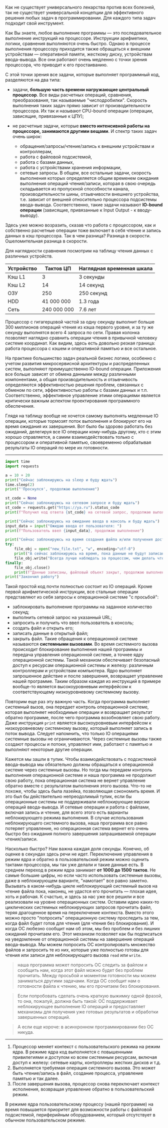 Как не существует универсального лекарства против всех болезней, так не существует универсальной концепции для эффективного решения любых задач в программировании. Для каждого типа задач подходит свой инструмент.

Как Вы знаете, любое выполнение программы — это последовательное выполнение инструкций на процессоре. Инструкции арифметики, логики, сравнения выполняются очень быстро. Однако в процессе выполнения процессору приходится также  обращаться к внешним устройствам — оперативной памяти, жесткому диску, устройствам ввода-вывода. Все они работают очень медленно с точки зрения процессора, что приводит к его простаиванию.

С этой точки зрения все задачи, которые выполняет программный код, разделяются на два типа:

- задачи, **большую часть времени нагружающие центральный процессор**.
Все виды расчетных операций, сравнения, преобразования, так называемые "числодробилки". Скорость выполнения таких задач прямо зависит от производительности процессора. Их так и называют CPU-bound операции (операции, зависящие, привязанные к ЦПУ);

- не расчетные задачи, которые **вместо интенсивной работы на процессоре, занимаются другими вещами**.
И спектр таких задач очень широк:
  - обращения/запросы/чтение/запись к внешним устройствам и контроллерам,
  - работа с файловой подсистемой,
  - работа с базами данных,
  - работа с устройствами хранения информации,
  - сетевые запросы.
  В общем, все остальные задачи, скорость выполнения которых определяется общим временем ожидания выполнения операций чтения/записи, которая в свою очередь складывается из пропускной способности канала, производительности шины, отзывчивости внешнего устройства, т.е. зависит от внешней относительно процессора подсистемы ввода-вывода. Соответственно, такие задачи называют **IO-bound операции** (зависящие, привязанные к Input Output - к вводу-выводу).

Здесь уже можно возразить, сказав что работа с процессором, как и собственно расчетные операции тоже включает в себя чтение и запись данных в кэш процессора. Так в чем разница? Разница в скорости. Ошеломительная разница в скорости.

Для  наглядности сравнения посмотрим на таблицу чтения данных с различных устройств.

| Устройство | Тактов ЦП   | Наглядная временная шкала |
| ---------- | ----------- | ------------------------- |
| Кэш L1     | 3           | 3 секунды                 |
| Кэш L2     | 14          | 14 секунд                 |
| ОЗУ        | 250         | 250 секунд                |
| HDD        | 41 000 000  | 1.3 года                  |
| Сеть       | 240 000 000 | 7.6 лет                   |

Процессор с гигагерцовой частой за одну секунду выполнит больше 300 миллионов операций чтения из кэша первого уровня, и за ту же секунду выполнятся всего 4 запроса по сети. Правая колонка позволяет наглядно сравнить операции чтения в привычной человеку системе координат. Как видим, здесь есть довольно резкая граница: работа процессора с кэшем и оперативной памятью и все остальное.

На практике большинство задач реальной бизнес логики, особенно с учетом развития микросервисной архитектуры и распределенных систем, выполняют преимущественно IO-bound операции. Приложения все больше зависят от обмена данными между различными компонентами, а общая производительность и отзывчивость определяются эффективностью решения проблем, связанных с обменом по сети, эффективностью работы с базами данных и т.п. Соответственно, эффективное управление этими операциями является критически важным аспектом проектирования программного обеспечения.

Глядя на таблицу вообще не хочется самому выполнять медленные IO операции, которые тормозят поток выполнения и блокируют его на время ожидания их завершения. Вот было бы здорово работать без ожиданий, делегируя все IO операции кому-нибудь другому, кто с этим хорошо справляется, а самим взаимодействовать только с процессором и оперативной памятью, своевременно обрабатывая результаты IO операций по мере их готовности.

---

```Python
import time
import requests

a = 10 + 20
print("Сейчас заблокируюсь на sleep и буду ждать")
time.sleep(2)
print("'Проснулся', продолжаю выполнение")

st_code = None
print("Сейчас заблокируюсь на сетевом запросе и буду ждать")
st_code = requests.get("https://ya.ru").status_code
print(f"Получил код ответа {st_code} на сетевой запрос, продолжаю выполнение")

print("Сейчас заблокируюсь на ожидание ввода в консоль и буду ждать")
input_data = input("Ожидаю ввода от пользователя: ")
print(f"Пользователь ввел {input_data}, продолжаю выполнение")

print("Сейчас заблокируюсь на время создания файла и/или получения доступа к нему")
try:
    file_obj = open("new_file.txt", "w", encoding="utf-8")
    print("А сейчас заблокируюсь на время, пока данные не будут записаны в файл")
    file_obj.write("Всегда лучше наблюдать за процессом, чем делать что-то самому")
finally:
    file_obj.close()
    print(f"Данные записаны, файловый объект закрыт, продолжаю выполнение")
print("Закончил работу")
```

Такой простой код почти полностью состоит из IO операций. Кроме первой арифметической инструкции, все стальные операции представляют из себя запросы к операционной системе "с просьбой":

- заблокировать выполнение программы на заданное количество секунд;
- выполнить сетевой запрос на указанный URL;
- запросить и получить что ввел пользователь в консоль;
- создать файл и открыть его;
- записать данные в открытый файл;
- закрыть файл.
Такие обращения к операционной системе называются **системными вызовами**. Во время системного вызова происходит блокирование выполнения нашей программы и передача управления операционной системе, а точнее ядру операционной системы. Такой механизм обеспечивает безопасный доступ к ресурсам операционной системы и железу: различным контроллерам и устройствам компьютера. Ядро выполняет запрошенное действие и после завершения, возвращает управление нашей программе. Таким образом каждая из инструкций в примере вообще-то является высокоуровневым интерфейсом к соответствующему низкоуровневому системному вызову.

Повторим еще раз эту важную часть. Когда программа выполняет системный вызов, она передает контроль операционной системе, которая выполняет необходимые операции и возвращает результат обратно программе, после чего программа возобновляет свою работу. Даже инструкция `print` является высокоуровневым интерфейсом к низкоуровневому системному вызову, который выполняет запись в поток вывода. Следует напомнить, что только IO операциями системные вызовы не ограничиваются. Через системные вызовы также создают процессы и потоки, управляют ими, работают с памятью и выполняют некоторые другие операции.

Кажется мы зашли в тупик. Чтобы взаимодействовать с подсистемой ввода-вывода мы обязательно должны обращаться к операционной системе через системные вызовы. Но тогда мы передаем контроль выполнения операционной системе и наша программа не продолжит свою работу, пока операционная система не вернет управление обратно вместе с результатом выполнения этого вызова. Что-то не похоже, чтобы здесь была лазейка, позволяющая сэкономить время. И это был бы действительно непреодолимый тупик, если бы операционные системы не поддерживали неблокирующие версии операций ввода-вывода. И сетевые операции и работа с файлами, включая запись и чтение, для всего этого есть варианты неблокирующего режима выполнения. В случае использования неблокирующего системного вызова, наша программа все равно потеряет управление, но операционная система вернет его очень быстро без ожидания полного завершения запрашиваемой операции чтения/записи.

Насколько быстро? Нам важна каждая доля секунды. Конечно, об оценке в секундах здесь речи не идет. Переключение управления в режим ядра и обратно в пользовательский режим можно оценить тактами процессора, мы так уже делали и такие данные есть. В среднем переход в режим ядра занимает **от 1000 до 1500 тактов**. Не самые большие цифры, но если часто использовать системные вызовы, даже в неблокирующем варианте, "намотает" все равно заметно. Вызывать в каком-нибудь цикле неблокирующий системный вызов на чтение файла пока, наконец, не удастся его прочитать — плохая идея, хоть и рабочая. К счастью, и здесь за нас уже все решили и все реализовали на уровне операционных систем. Оставим идею каких-то циклических системных неблокирующих запросов прочитать файл, теряя драгоценное время на переключение контекста. Вместо этого можно просто "попросить" операционную систему проследить за тем, когда файл будет готов для чтения (для чтения без блокирования). И когда ОС любезно сообщит нам об этом, мы без проблем и без лишних ожиданий прочитаем его. Этот механизм позволяет как бы подписаться на уведомление от операционной системы на завершение операций ввода-вывода. Мы можем попросить ОС контролировать множество файлов и запросить те из них, которые уже полностью готовы для чтения или записи для неблокирующего вызова `read` или `write`.

>наша программа может попросить ОС следить за файлом и сообщить нам, когда этот файл можно будет без проблем прочитать. Между просьбой и моментом готовности мы можем заниматься другими задачами. Когда ОС сообщит нам о готовности файла к чтению, мы его прочитаем без блокирования.

>Если попробовать сделать очень краткую выжимку одной фразой, то она, пожалуй, должна быть такой: ОС поддерживает неблокирующее выполнение IO операций и предоставляет механизмы для получения уже готовых результатов и обработки завершенных операций.

>А если еще короче: в асинхронном программировании без ОС никуда.

---

1. Процессор меняет контекст с пользовательского режима на режим ядра. В режиме ядра код выполняется с повышенными привилегиями и доступом ко всем системным ресурсам, включая доступ к железу: сетевые карты, контроллеры жестких дисков и т.д.
2. Выполняется требуемая операция системного вызова. Это может быть чтение/запись в файл, создание процесса, управление памятью и так далее.
3. После завершения вызова, процессор снова переключает контекст исполнения, возвращая управление обратно в пользовательский режим.

В режиме ядра пользовательскому процессу (нашей программе) на время повышается приоритет для возможности работы с файловой подсистемой, периферийным оборудованием, который отсутствует в обычном пользовательском режиме.
